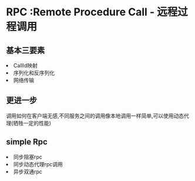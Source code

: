 # RPC :Remote Procedure Call - 远程过程调用
## 基本三要素
<li> CallId映射
<li> 序列化和反序列化
<li>网络传输

## 更进一步
调用如何在客户端无感,不同服务之间的调用像本地调用一样简单,可以使用动态代理(牺牲一定的性能)

## simple Rpc
<li> 同步阻塞rpc
<li> 同步动态代理rpc调用
<li> 异步双通rpc
 
